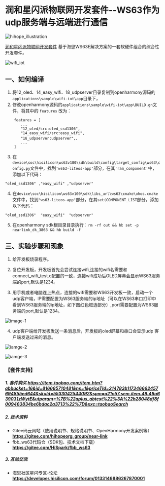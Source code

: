 # 润和星闪派物联网开发套件--WS63作为udp服务端与远端进行通信

![hihope_illustration](https://gitee.com/hihopeorg/hispark-hm-pegasus/raw/master/docs/figures/hihope_illustration.png)

[润和星闪派物联网开发套件](https://item.taobao.com/item.htm?abbucket=16&id=816685710481&ns=1&priceTId=214783b117346662457694855ed644&skuId=5533042544092&spm=a21n57.sem.item.49.46a639031zWytE&utparam=%7B%22aplus_abtest%22%3A%22b28048df8f009463834be6bdac2a3713%22%7D&xxc=taobaoSearch) 基于海思WS63E解决方案的一套软硬件组合的综合性开发套件。

![wifi_iot](https://img.alicdn.com/imgextra/i4/3583112207/O1CN01SvRG981SAr7bdEg3i_!!3583112207.png)



## 一、如何编译

1. 将12_oled、14_easy_wifi、18_udpserver目录复制到openharmony源码的`applications\sample\wifi-iot\app`目录下，
2. 修改openharmony源码的`applications\sample\wifi-iot\app\BUILD.gn`文件，将其中的 `features` 改为：
```
    features = [
       ...
       "12_oled/src:oled_ssd1306",
       "14_easy_wifi/src:easy_wifi",
       "18_udpserver:udpserver",、
       ...
    ]
```
3. 在`device\soc\hisilicon\ws63v100\sdk\build\config\target_config\ws63\config.py`文件中，找到`'ws63-liteos-app'`部分，在其`'ram_component'`中，添加以下代码：
```
"oled_ssd1306" ,"easy_wifi" ,"udpserver"
```

4. 在`device\soc\hisilicon\ws63v100\sdk\libs_url\ws63\cmake\ohos.cmake`文件中，找到`"ws63-liteos-app"`部分，在其`set(COMPONENT_LIST`部分，添加以下代码：
```
"oled_ssd1306"  "easy_wifi"  "udpserver"
```
5. 在openharmony sdk根目录目录执行：`rm -rf out && hb set -p nearlink_dk_3863 && hb build -f`


## 三、实验步骤和现象

1. 给开发板烧录程序。

2. 复位开发板，开发板首先会尝试连接wifi,连接的wifi名需要和connect_wifi_test.c配置的一致，连接wifi成功后OLED屏幕会显示WS63服务端的port,默认是1234。

3. 用手机或者电脑连上热点，连接的wifi需要和WS63开发板一致，启动一个udp客户端，IP需要配置为WS63服务端的ip地址（可以在WS63串口打印中看到WS63服务端的ip地址，如下图红色框选部分）,port需要配置为WS63服务端的port,默认是1234。

  ![image-1](../docs/pic/18_udpserver/image-1.png)

4. udp客户端给开发板发送一条消息后，开发板的oled屏幕和串口会显示udp 客户端发送过来的消息。
  
  ![iamge-2](../docs/pic/18_udpserver/iamge-2.png)

  ![iamge-3](../docs/pic/18_udpserver/iamge-3.png)


### 【套件支持】

##### 1. 套件购买  https://item.taobao.com/item.htm?abbucket=16&id=816685710481&ns=1&priceTId=214783b117346662457694855ed644&skuId=5533042544092&spm=a21n57.sem.item.49.46a639031zWytE&utparam=%7B%22aplus_abtest%22%3A%22b28048df8f009463834be6bdac2a3713%22%7D&xxc=taobaoSearch

##### 2. 技术资料

- Gitee码云网站（使用说明书、规格说明书、OpenHarmony开发案例等） **https://gitee.com/hihopeorg_group/near-link**
- fbb_ws63代码仓（SDK包、技术文档下载）**https://gitee.com/HiSpark/fbb_ws63**

##### 3. 互动交流
- 海思社区星闪专区-论坛 **https://developer.hisilicon.com/forum/0133146886267870001**

